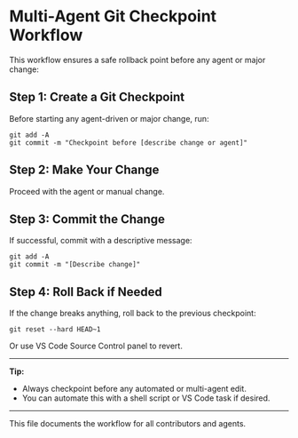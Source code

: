 # Multi-Agent Git Checkpoint Workflow

This workflow ensures a safe rollback point before any agent or major change:

## Step 1: Create a Git Checkpoint
Before starting any agent-driven or major change, run:

    git add -A
    git commit -m "Checkpoint before [describe change or agent]"

## Step 2: Make Your Change
Proceed with the agent or manual change.

## Step 3: Commit the Change
If successful, commit with a descriptive message:

    git add -A
    git commit -m "[Describe change]"

## Step 4: Roll Back if Needed
If the change breaks anything, roll back to the previous checkpoint:

    git reset --hard HEAD~1

Or use VS Code Source Control panel to revert.

---

**Tip:**
- Always checkpoint before any automated or multi-agent edit.
- You can automate this with a shell script or VS Code task if desired.

---

This file documents the workflow for all contributors and agents.
